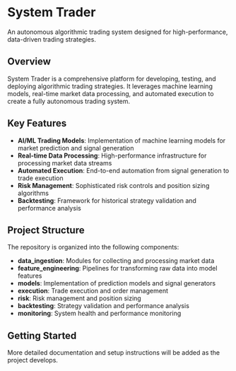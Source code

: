 # System Trader

An autonomous algorithmic trading system designed for high-performance, data-driven trading strategies.

## Overview

System Trader is a comprehensive platform for developing, testing, and deploying algorithmic trading strategies. It leverages machine learning models, real-time market data processing, and automated execution to create a fully autonomous trading system.

## Key Features

- **AI/ML Trading Models**: Implementation of machine learning models for market prediction and signal generation
- **Real-time Data Processing**: High-performance infrastructure for processing market data streams
- **Automated Execution**: End-to-end automation from signal generation to trade execution
- **Risk Management**: Sophisticated risk controls and position sizing algorithms
- **Backtesting**: Framework for historical strategy validation and performance analysis

## Project Structure

The repository is organized into the following components:

- **data_ingestion**: Modules for collecting and processing market data
- **feature_engineering**: Pipelines for transforming raw data into model features
- **models**: Implementation of prediction models and signal generators
- **execution**: Trade execution and order management
- **risk**: Risk management and position sizing
- **backtesting**: Strategy validation and performance analysis
- **monitoring**: System health and performance monitoring

## Getting Started

More detailed documentation and setup instructions will be added as the project develops.